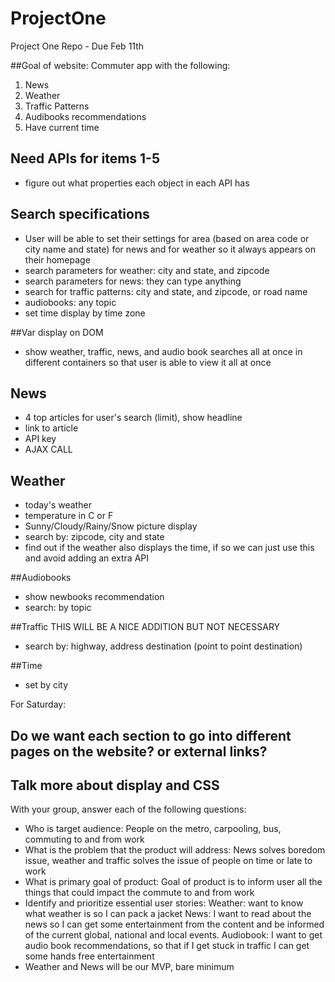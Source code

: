 # ProjectOne
Project One Repo - Due Feb 11th

##Goal of website:
Commuter app with the following:
1. News
2. Weather
3. Traffic Patterns
4. Audibooks recommendations
5. Have current time 

## Need APIs for items 1-5
- figure out what properties each object in each API has 

## Search specifications
- User will be able to set their settings for area (based on area code or city name and state) for news and for weather so it always appears on their homepage 
- search parameters for weather: city and state, and zipcode
- search parameters for news: they can type anything
- search for traffic patterns: city and state, and zipcode, or road name
- audiobooks: any topic
- set time display by time zone 

##Var display on DOM
- show weather, traffic, news, and audio book searches all at once in different containers so that user is able to view it all at once 


## News
- 4 top articles for user's search (limit), show headline
- link to article
- API key
- AJAX CALL

## Weather
- today's weather 
- temperature in C or F
- Sunny/Cloudy/Rainy/Snow picture display
- search by: zipcode, city and state
- find out if the weather also displays the time, if so we can just use this and avoid adding an extra API 

##Audiobooks
- show newbooks recommendation
- search: by topic

##Traffic THIS WILL BE A NICE ADDITION BUT NOT NECESSARY
- search by: highway, address destination (point to point destination)

##Time
- set by city 

For Saturday:
## Do we want each section to go into different pages on the website? or external links?
## Talk more about display and CSS 



With your group, answer each of the following questions:

- Who is target audience: People on the metro, carpooling, bus,  commuting to and from work
-  What is the problem that the product will address: News solves boredom issue, weather and traffic solves the issue of people on time or late to work
-  What is primary goal of product: Goal of product is to inform user all the things that could impact the commute to and from work
- Identify and prioritize essential user stories: Weather: want to know what weather is so I can pack a jacket News: I want to read about the news so I can get some entertainment from the content and be informed of the current global, national and local events. Audiobook: I want to get audio book recommendations, so that if I get stuck in traffic I can get some hands free entertainment
- Weather and News will be our MVP, bare minimum


